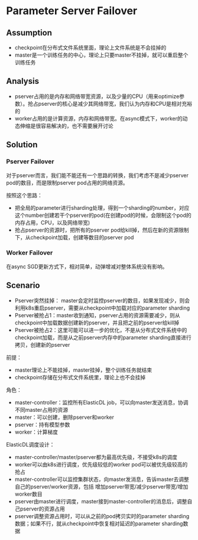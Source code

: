 # Parameter Server Failover


## Assumption

- checkpoint在分布式文件系统里面，理论上文件系统是不会挂掉的
- master是一个训练任务的中心，理论上只要master不挂掉，就可以重启整个训练任务


## Analysis


- pserver占用的是内存和网络带宽资源，以及少量的CPU（用来optimize参数）。抢占pserver的核心是减少其网络带宽，我们认为内存和CPU是相对充裕的
- worker占用的是计算资源，内存和网络带宽。在async模式下，worker的动态伸缩是很容易解决的，也不需要展开讨论


## Solution

### Pserver Failover


对于pserver而言，我们能不能还有一个思路的转换，我们考虑不是减少pserver pod的数目，而是限制pserver pod占用的网络资源。

按照这个思路：

- 把全局的parameter进行sharding处理，得到一个sharding的number，对应这个number创建若干个pserver的pod(在创建pod的时候，会限制这个pod的内存占用，CPU，以及网络带宽)
- 抢占pserver的资源时，把所有的pserver pod给kill掉，然后在新的资源限制下，从checkpoint加载，创建等数目的pserver pod


### Worker Failover

在async SGD更新方式下，相对简单，动弹增减对整体系统没有影响。


## Scenario

- Pserver突然挂掉： master会定时监控pserver的数目，如果发现减少，则会利用k8s重启pserver，需要从checkpoint中加载对应的parameter sharding
- Pserver被抢占1：master收到通知，pserver占用的资源需要减少，则从checkpoint中加载数据创建新的pserver，并且把之前的pserver给kill掉
- Pserver被抢占2：这里可能可以进一步的优化，不是从分布式文件系统中的checkpoint加载，而是从之前pserver内存中的parameter sharding直接进行拷贝，创建新的pserver











前提：

- master理论上不能挂掉，master挂掉，整个训练任务就结束
- checkpoint存储在分布式文件系统里，理论上也不会挂掉

角色：

- master-controller：监控所有ElasticDL job，可以向master发送消息，协调不同master占用的资源
- master：可以创建，删除pserver和worker
- pserver：持有模型参数
- worker：计算梯度

ElasticDL调度设计：

- master-controller/master/pserver都为最高优先级，不接受k8s的调度
- worker可以由k8s进行调度，优先级较低的worker pod可以被优先级较高的抢占
- master-controller可以监控集群状态，向master发消息，告诉master去调整自己的pserver/worker资源，包括 增加pserver带宽/减少pserver带宽/增加worker数目
- pserver由master进行调度，master接到master-controller的消息后，调整自己pserver的资源占用
- pserver调整资源占用时，可以从之前的pod拷贝实时的parameter sharding数据；如果不行，就从checkpoint中恢复相对延迟的parameter sharding数据








